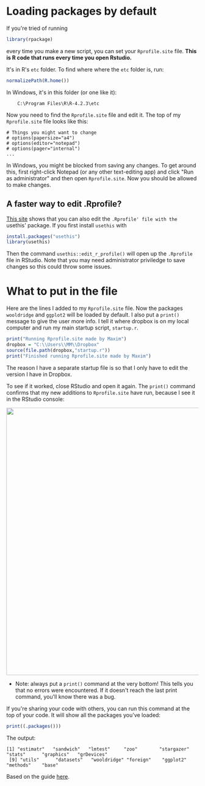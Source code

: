 # Loading packages by default #

If you're tried of running 
 ```R       
library(rpackage)
```
every time you make a new script, you can set your `Rprofile.site` file. **This is R code that runs every time you open Rstudio.** 

It's in R's `etc` folder. To find where where the `etc` folder is, run:
```R
normalizePath(R.home())
```
In Windows, it's in this folder (or one like it):

        C:\Program Files\R\R-4.2.3\etc
 
Now you need to find the `Rprofile.site` file and edit it. The top of my `Rprofile.site` file looks like this:

    # Things you might want to change
    # options(papersize="a4")
    # options(editor="notepad")
    # options(pager="internal")
    ...

In Windows, you might be blocked from saving any changes. To get around this, first right-click Notepad (or any other text-editing app) and click "Run as administrator" and then open `Rprofile.site`. Now you should be allowed to make changes.

## A faster way to edit .Rprofile? ## 

[This site](https://rstats.wtf/r-startup.html) shows that you can also edit the `.Rprofile' file with the `usethis' package. If you first install `usethis` with 

```R
install.packages("usethis")
library(usethis)
```

Then the command `usethis::edit_r_profile()` will open up the `.Rprofile` file in RStudio. Note that you may need administrator priviledge to save changes so this could throw some issues.

# What to put in the file #

Here are the lines I added to my `Rprofile.site` file. Now the packages `wooldridge` and `ggplot2` will be loaded by default. I also put a `print()` message to give the user more info. I tell it where dropbox is on my local computer and run my main startup script, `startup.r`.

```R
print("Running Rprofile.site made by Maxim")
dropbox = "C:\\Users\\MM\\Dropbox"
source(file.path(dropbox,"startup.r"))
print("Finished running Rprofile.site made by Maxim")
```
The reason I have a separate startup file is so that I only have to edit the version I have in Dropbox.

To see if it worked, close RStudio and open it again. The `print()` command confirms that my new additions to `Rprofile.site` have run, because I see it in the RStudio console:

<img src="https://user-images.githubusercontent.com/6835110/227623755-3c4d5e08-2112-48f9-8835-df6f438396b7.png" width="700">

* Note: always put a `print()` command at the very bottom! This tells you that no errors were encountered. If it doesn't reach the last print command, you'll know there was a bug.

If you're sharing your code with others, you can run this command at the top of your code. It will show all the packages you've loaded:
```R
print((.packages()))
```
The output:
```
[1] "estimatr"   "sandwich"   "lmtest"     "zoo"        "stargazer"  "stats"      "graphics"   "grDevices" 
 [9] "utils"      "datasets"   "wooldridge" "foreign"    "ggplot2"    "methods"    "base"      
 ```

Based on the guide [here](https://www.statmethods.net/interface/customizing.html).
